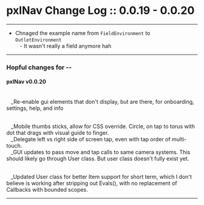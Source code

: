 # pxlNav Change Log :: 0.0.19 - 0.0.20
---------------------

 - Chnaged the example name from `FieldEnvironment` to `OutletEnvironment`
 <br/>&nbsp;&nbsp; - It wasn't really a field anymore hah

---

### Hopful changes for --
#### pxlNav v0.0.20
<br/>&nbsp;&nbsp; _Re-enable gui elements that don't display, but are there, for onboarding, settings, help, and info

<br/>&nbsp;&nbsp; _Mobile thumbs sticks, allow for CSS override.  Circle, on tap to torus with dot that drags with visual guide to finger.
<br/>&nbsp;&nbsp; _Delegate left vs right side of screen tap, even with tap order of multi-touch.
<br/>&nbsp;&nbsp; _GUI updates to pass move and tap calls to same camera systems. This should likely go through User class. But user class doesn't fully exist yet.

<br/>&nbsp;&nbsp; _Updated User class for better Item support for short term, which I don't believe is working after stripping out Evals(), with no replacement of Callbacks with bounded scopes.


---